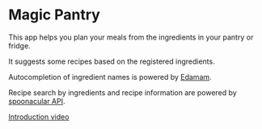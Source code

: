 # Magic Pantry

This app helps you plan your meals from the ingredients in your pantry or fridge.

It suggests some recipes based on the registered ingredients.

Autocompletion of ingredient names is powered by [Edamam](https://developer.edamam.com/).

Recipe search by ingredients and recipe information are powered by [spoonacular API](https://spoonacular.com/food-api).

[Introduction video](https://youtu.be/S7V4NXZcC70)
